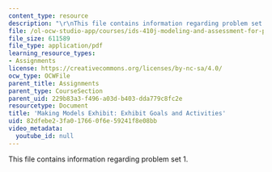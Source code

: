 ```yaml
---
content_type: resource
description: "\r\nThis file contains information regarding problem set 1."
file: /ol-ocw-studio-app/courses/ids-410j-modeling-and-assessment-for-policy-spring-2013/82dfebe23fa017660f6e59241f8e08bb_MITESD_864S13_PS1_mkig_mdl.pdf
file_size: 611589
file_type: application/pdf
learning_resource_types:
- Assignments
license: https://creativecommons.org/licenses/by-nc-sa/4.0/
ocw_type: OCWFile
parent_title: Assignments
parent_type: CourseSection
parent_uid: 229b83a3-f496-a03d-b403-dda779c8fc2e
resourcetype: Document
title: 'Making Models Exhibit: Exhibit Goals and Activities'
uid: 82dfebe2-3fa0-1766-0f6e-59241f8e08bb
video_metadata:
  youtube_id: null
---
```


This file contains information regarding problem set 1.